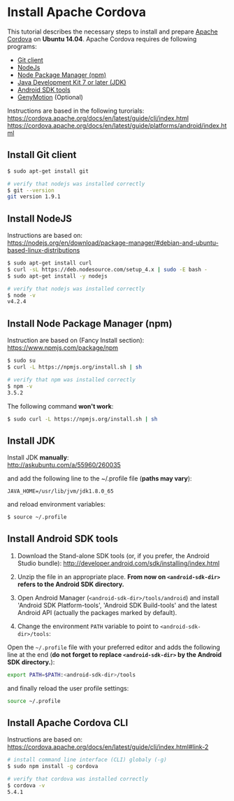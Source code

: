 # Install Apache Cordova

This tutorial describes the necessary steps to install and prepare [Apache Cordova](https://cordova.apache.org/) on **Ubuntu 14.04**. Apache Cordova requires de following programs:

* [Git client](https://git-scm.com/)
* [NodeJs](https://nodejs.org/en/)
* [Node Package Manager (npm)](https://www.npmjs.com/)
* [Java Development Kit 7 or later (JDK)](http://www.oracle.com/technetwork/java/javase/downloads/index.html)
* [Android SDK tools](http://developer.android.com/sdk/installing/index.html)
* [GenyMotion](https://www.genymotion.com/#!/) (Optional)

Instructions are based in the following turorials:  
https://cordova.apache.org/docs/en/latest/guide/cli/index.html
https://cordova.apache.org/docs/en/latest/guide/platforms/android/index.html

## Install Git client

```bash
$ sudo apt-get install git

# verify that nodejs was installed correctly
$ git --version
git version 1.9.1
```

## Install NodeJS

Instructions are based on:  
https://nodejs.org/en/download/package-manager/#debian-and-ubuntu-based-linux-distributions

```bash
$ sudo apt-get install curl
$ curl -sL https://deb.nodesource.com/setup_4.x | sudo -E bash -
$ sudo apt-get install -y nodejs

# verify that nodejs was installed correctly
$ node -v
v4.2.4
```

## Install Node Package Manager (npm)
Instruction are based on (Fancy Install section):  
https://www.npmjs.com/package/npm

```bash
$ sudo su
$ curl -L https://npmjs.org/install.sh | sh

# verify that npm was installed correctly
$ npm -v
3.5.2
```

The following command **won't work**:
```bash
$ sudo curl -L https://npmjs.org/install.sh | sh
```

## Install JDK
Install JDK **manually**:  
http://askubuntu.com/a/55960/260035

and add the following line to the ~/.profile file (**paths may vary**):
```text
JAVA_HOME=/usr/lib/jvm/jdk1.8.0_65
```

and reload environment variables:
```bash
$ source ~/.profile
```

## Install Android SDK tools

1. Download the Stand-alone SDK tools (or, if you prefer, the Android Studio bundle):  http://developer.android.com/sdk/installing/index.html

2. Unzip the file in an appropriate place. **From now on `<android-sdk-dir>` refers to the Android SDK directory.**

3. Open Android Manager (`<android-sdk-dir>/tools/android`) and install 'Android SDK Platform-tools', 'Android SDK Build-tools' and the latest Android API (actually the packages marked by default).

4. Change the environment `PATH` variable to point to `<android-sdk-dir>/tools`:

  Open the `~/.profile` file with your preferred editor and adds the following line at the end (**do not forget to replace `<android-sdk-dir>` by the Android SDK directory.**):
  ```bash
  export PATH=$PATH:<android-sdk-dir>/tools
  ```

  and finally reload the user profile settings:
  ```bash
  source ~/.profile
  ```

## Install Apache Cordova CLI
Instructions are based on:  
https://cordova.apache.org/docs/en/latest/guide/cli/index.html#link-2

```bash
# install command line interface (CLI) globaly (-g)
$ sudo npm install -g cordova

# verify that cordova was installed correctly
$ cordova -v
5.4.1
```
